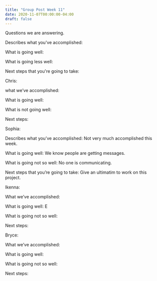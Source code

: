 ```yaml
---
title: "Group Post Week 11"
date: 2020-11-07T00:00:00-04:00
draft: false
---
```

Questions we are answering.





Describes what you've accomplished: 





What is going well: 






What is going less well: 






Next steps that you're going to take: 





Chris:





what we’ve accomplished: 





What is going well: 





What is not going well: 





Next steps: 





Sophia:





Describes what you’ve accomplished: Not very much accomplished this week. 






What is going well: We know people are getting messages.






What is going not so well: No one is communicating.






Next steps that you’re going to take: Give an ultimatim to work on this project.





Ikenna:






What we’ve accomplished: 





What is going well: E





What is going not so well: 





Next steps: 





Bryce:





What we’ve accomplished: 





What is going well: 





What is going not so well: 





Next steps: 






